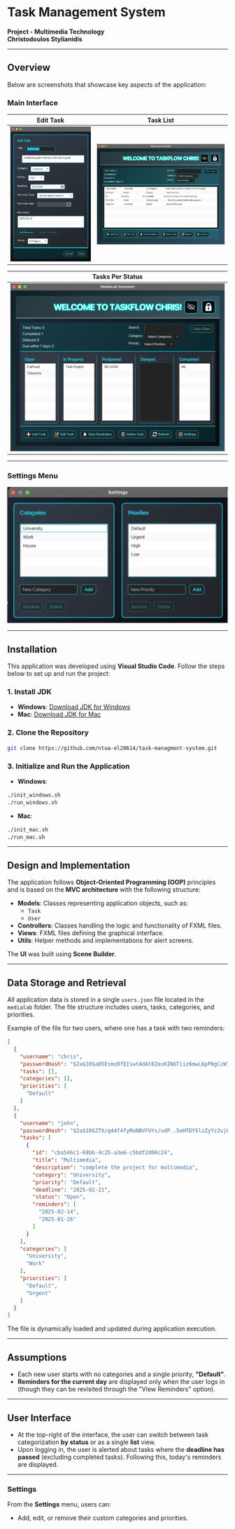 # Task Management System  

**Project - Multimedia Technology**  
**Christodoulos Stylianidis**  

---

## Overview  

Below are screenshots that showcase key aspects of the application:  

### Main Interface  

| Edit Task                         | Task List                      |
|-----------------------------------|--------------------------------|
| ![Edit Task](./media/edit_task.png) | ![Task List](./media/list.png) |

| Tasks Per Status                  |
|-----------------------------------|
| ![Tasks Per Status](./media/per_status.png) |

---

### Settings Menu  

![Settings Menu](./media/settings.png)  

---

## Installation  

This application was developed using **Visual Studio Code**. Follow the steps below to set up and run the project:  

### 1. Install JDK  
- **Windows**: [Download JDK for Windows](https://download.oracle.com/java/23/latest/jdk-23_windows-x64_bin.exe)  
- **Mac**: [Download JDK for Mac](https://download.oracle.com/java/23/latest/jdk-23_macos-aarch64_bin.dmg)  

### 2. Clone the Repository  
```bash
git clone https://github.com/ntua-el20614/task-managment-system.git
```

### 3. Initialize and Run the Application  
- **Windows**:  
```bash
./init_windows.sh
./run_windows.sh
```
- **Mac**:  
```bash
./init_mac.sh
./run_mac.sh
```

---

## Design and Implementation  

The application follows **Object-Oriented Programming (OOP)** principles and is based on the **MVC architecture** with the following structure:  

- **Models**: Classes representing application objects, such as:  
  - `Task`  
  - `User`  
- **Controllers**: Classes handling the logic and functionality of FXML files.  
- **Views**: FXML files defining the graphical interface.  
- **Utils**: Helper methods and implementations for alert screens.  

The **UI** was built using **Scene Builder**.  

---

## Data Storage and Retrieval  

All application data is stored in a single `users.json` file located in the `medialab` folder. The file structure includes users, tasks, categories, and priorities.  

Example of the file for two users, where one has a task with two reminders:  

```json
[
  {
    "username": "chris",
    "passwordHash": "$2a$10$aD5EsmzOfEIswtAdAt8ZeuKIN6Tiiz6mwL6pP0gCzW7o6su5HUd8.",
    "tasks": [],
    "categories": [],
    "priorities": [
      "Default"
    ]
  },
  {
    "username": "john",
    "passwordHash": "$2a$10$ZTX/q44f4fyMuNBVFUYs/udP..5eHTDY5lzZyYz2ujLP6X4k7/vQe",
    "tasks": [
      {
        "id": "cba546c1-69bb-4c25-a3e6-c5bdf2d06c24",
        "title": "Multimedia",
        "description": "complete the project for multimedia",
        "category": "University",
        "priority": "Default",
        "deadline": "2025-02-21",
        "status": "Open",
        "reminders": [
          "2025-02-14",
          "2025-01-26"
        ]
      }
    ],
    "categories": [
      "University",
      "Work"
    ],
    "priorities": [
      "Default",
      "Urgent"
    ]
  }
]
```

The file is dynamically loaded and updated during application execution.  

---

## Assumptions  

- Each new user starts with no categories and a single priority, **"Default"**.  
- **Reminders for the current day** are displayed only when the user logs in (though they can be revisited through the "View Reminders" option).  

---

## User Interface  

- At the top-right of the interface, the user can switch between task categorization **by status** or as a single **list** view.  
- Upon logging in, the user is alerted about tasks where the **deadline has passed** (excluding completed tasks). Following this, today's reminders are displayed.  

---

### Settings  

From the **Settings** menu, users can:  
- Add, edit, or remove their custom categories and priorities.  

